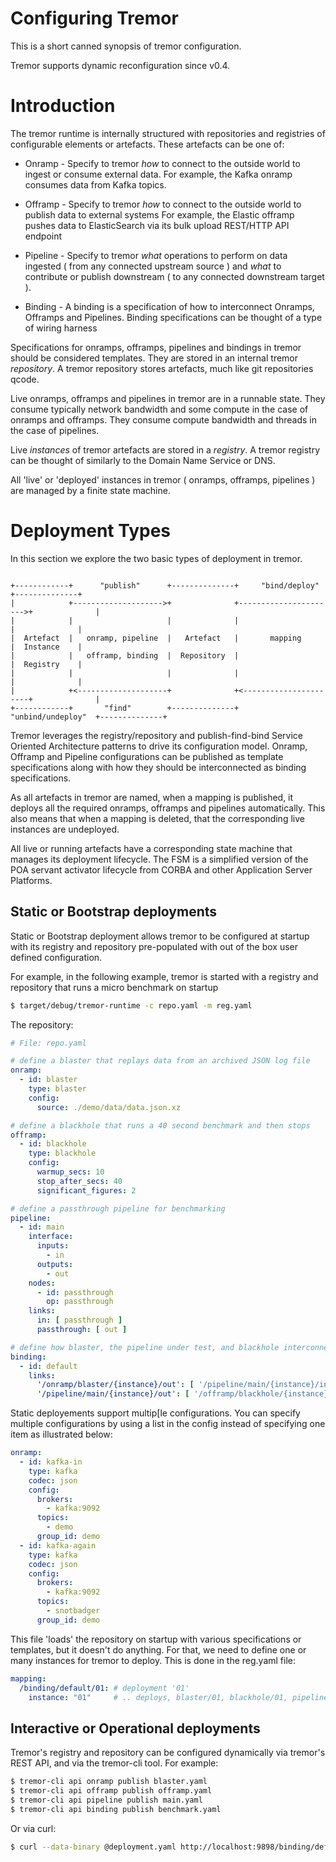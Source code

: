 # Configuring Tremor

This is a short canned synopsis of tremor configuration.

Tremor supports dynamic reconfiguration since v0.4.

# Introduction

The tremor runtime is internally structured with repositories and
registries of configurable elements or artefacts. These artefacts
can be one of:

* Onramp - Specify to tremor *how* to connect to the outside world to ingest or consume
  external data. For example, the Kafka onramp consumes data from Kafka topics.

* Offramp - Specify to tremor *how* to connect to the outside world to publish data to
  external systems For example, the Elastic offramp pushes data to ElasticSearch via
  its bulk upload REST/HTTP API endpoint

* Pipeline - Specify to tremor *what* operations to perform on data ingested ( from any
  connected upstream source ) and *what* to contribute or publish downstream ( to any
  connected downstream target ).

* Binding - A binding is a specification of how to interconnect Onramps, Offramps and
  Pipelines. Binding specifications can be thought of a type of wiring harness

Specifications for onramps, offramps, pipelines and bindings in tremor should be
considered templates. They are stored in an internal tremor *repository*. A tremor
repository stores artefacts, much like git repositories qcode.

Live onramps, offramps and pipelines in tremor are in a runnable state. They consume
typically network bandwidth and some compute in the case of onramps and offramps. They
consume compute bandwidth and threads in the case of pipelines.

Live *instances* of tremor artefacts are stored in a *registry*. A tremor registry
can be thought of similarly to the Domain Name Service or DNS.

All 'live' or 'deployed' instances in tremor ( onramps, offramps, pipelines ) are
managed by a finite state machine.

# Deployment Types

In this section we explore the two basic types of deployment in tremor.

```text

+------------+      "publish"      +--------------+     "bind/deploy"     +--------------+
|            +-------------------->+              +---------------------->+              |
|            |                     |              |                       |              |
|  Artefact  |   onramp, pipeline  |   Artefact   |       mapping         |  Instance    |
|            |   offramp, binding  |  Repository  |                       |  Registry    |
|            |                     |              |                       |              |
|            +<--------------------+              +<----------------------+              |
+------------+       "find"        +--------------+    "unbind/undeploy"  +--------------+

```

Tremor leverages the registry/repository and publish-find-bind Service Oriented Architecture
patterns to drive its configuration model. Onramp, Offramp and Pipeline configurations can
be published as template specifications along with how they should be interconnected as
binding specifications.

As all artefacts in tremor are named, when a mapping is published, it deploys all the
required onramps, offramps and pipelines automatically. This also means that when a
mapping is deleted, that the corresponding live instances are undeployed.

All live or running artefacts have a corresponding state machine that manages its deployment
lifecycle. The FSM is a simplified version of the POA servant activator lifecycle from CORBA
and other Application Server Platforms.

## Static or Bootstrap deployments

Static or Bootstrap deployment allows tremor to be configured at startup with its registry and repository pre-populated with out of the box user defined configuration.

For example, in the following example, tremor is started with a
registry and repository that runs a micro benchmark on startup

```bash
$ target/debug/tremor-runtime -c repo.yaml -m reg.yaml
```

The repository:

```yaml
# File: repo.yaml

# define a blaster that replays data from an archived JSON log file
onramp:
  - id: blaster
    type: blaster
    config:
      source: ./demo/data/data.json.xz

# define a blackhole that runs a 40 second benchmark and then stops
offramp:
  - id: blackhole
    type: blackhole
    config:
      warmup_secs: 10
      stop_after_secs: 40
      significant_figures: 2

# define a passthrough pipeline for benchmarking
pipeline:
  - id: main
    interface:
      inputs:
        - in
      outputs:
        - out
    nodes:
      - id: passthrough
        op: passthrough
    links:
      in: [ passthrough ]
      passthrough: [ out ]

# define how blaster, the pipeline under test, and blackhole interconnect
binding: 
  - id: default
    links:
      '/onramp/blaster/{instance}/out': [ '/pipeline/main/{instance}/in' ]
      '/pipeline/main/{instance}/out': [ '/offramp/blackhole/{instance}/in' ]  
```

Static deployements support multip[le configurations. You can specify multiple configurations by using a list in the config instead of specifying one item as illustrated below:

```yaml
onramp:
  - id: kafka-in
    type: kafka
    codec: json
    config:
      brokers:
        - kafka:9092
      topics:
        - demo
      group_id: demo
  - id: kafka-again
    type: kafka
    codec: json
    config:
      brokers:
        - kafka:9092
      topics:
        - snotbadger
      group_id: demo
```

This file 'loads' the repository on startup with various specifications or templates, but it doesn't do anything. For that, we need to define one or many instances for tremor to deploy. This is done in the reg.yaml file:

```yaml
mapping:
  /binding/default/01: # deployment '01'
    instance: "01"     # .. deploys, blaster/01, blackhole/01, pipeline/main/01
```


## Interactive or Operational deployments

Tremor's registry and repository can be configured dynamically via tremor's REST API, and via the tremor-cli tool. For example:

```bash
$ tremor-cli api onramp publish blaster.yaml
$ tremor-cli api offramp publish offramp.yaml
$ tremor-cli api pipeline publish main.yaml
$ tremor-cli api binding publish benchmark.yaml
```

Or via curl:

```bash
$ curl --data-binary @deployment.yaml http://localhost:9898/binding/default/01
```

